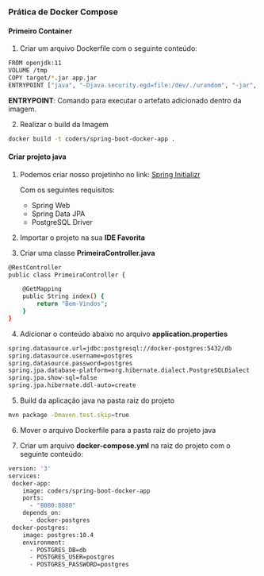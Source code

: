 ### Prática de Docker Compose

#### Primeiro Container

1. Criar um arquivo Dockerfile com o seguinte conteúdo:

```sh
FROM openjdk:11
VOLUME /tmp
COPY target/*.jar app.jar
ENTRYPOINT ["java", "-Djava.security.egd=file:/dev/./urandom", "-jar", "/app.jar"]
```

**ENTRYPOINT**: Comando para executar o artefato adicionado dentro da imagem.

2. Realizar o build da Imagem

```sh
docker build -t coders/spring-boot-docker-app .
```

#### Criar projeto java

1. Podemos criar nosso projetinho no link: [Spring Initializr](https://start.spring.io/)

    Com os seguintes requisitos:
    - Spring Web
    - Spring Data JPA
    - PostgreSQL Driver

2. Importar o projeto na sua **IDE Favorita**
3. Criar uma classe **PrimeiraController.java**

```sh
@RestController
public class PrimeiraController {

    @GetMapping
    public String index() {
        return "Bem-Vindos";
    }
}
```

4. Adicionar o conteúdo abaixo no arquivo **application.properties**
```sh
spring.datasource.url=jdbc:postgresql://docker-postgres:5432/db
spring.datasource.username=postgres
spring.datasource.password=postgres
spring.jpa.database-platform=org.hibernate.dialect.PostgreSQLDialect
spring.jpa.show-sql=false
spring.jpa.hibernate.ddl-auto=create
```

5. Build da aplicação java na pasta raiz do projeto
```sh
mvn package -Dmaven.test.skip=true
```

6. Mover o arquivo Dockerfile para a pasta raiz do projeto java

7. Criar um arquivo **docker-compose.yml** na raiz do projeto com o seguinte conteúdo:
```sh
version: '3'
services:
 docker-app:
    image: coders/spring-boot-docker-app
    ports:
      - "8080:8080"
    depends_on:
      - docker-postgres
 docker-postgres:
    image: postgres:10.4
    environment:
      - POSTGRES_DB=db
      - POSTGRES_USER=postgres
      - POSTGRES_PASSWORD=postgres
```
